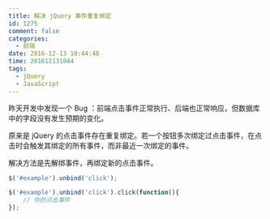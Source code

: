 ```yaml
---
title: 解决 jQuery 事件重复绑定
id: 1275
comment: false
categories:
  - 前端
date: 2016-12-13 10:44:48
time: 201612131044
tags:
  - jQuery
  - JavaScript
---
```


昨天开发中发现一个 Bug ：前端点击事件正常执行、后端也正常响应，但数据库中的字段没有发生预期的变化。

原来是 jQuery 的点击事件存在重复绑定。<!--more-->若一个按钮多次绑定过点击事件，在点击时会触发其绑定的所有事件，而非最近一次绑定的事件。

解决方法是先解绑事件，再绑定新的点击事件。

``` js
$('#example').unbind('click');
```

``` js
$('#example').unbind('click').click(function(){
	// 你的点击事件
});
```
